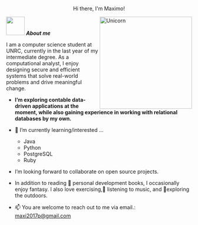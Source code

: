 <p align="center">Hi there, I'm Maximo!</p>

<img align="right" width=250px alt="Unicorn" src="https://media4.giphy.com/media/IpeYSEZshTefe/200.webp?cid=ecf05e47tfwixk6dlj1mr7buhfqcmma36emum4jh4fel3nzy&ep=v1_gifs_search&rid=200.webp&ct=g" />

<img src="https://media4.giphy.com/media/v1.Y2lkPTc5MGI3NjExanlobG5wam8zZnJ3OGp4bXFxdXBjaWJ6aDZuODdxZ29yN3YxYmJuaSZlcD12MV9pbnRlcm5hbF9naWZfYnlfaWQmY3Q9Zw/3EuAsjZDUJefK/giphy.gif" width="50px">&nbsp;***About me***

I am a computer science student at UNRC, currently in the last year of my intermediate degree.
As a computational analyst, I enjoy designing secure and efficient systems that solve real-world problems and drive meaningful change.

* **I’m exploring contable data-driven applications at the moment, while also gaining experience in working with relational databases by my own.**
- 🌱 I’m currently learning/interested ...
  - Java
  - Python
  - PostgreSQL
  - Ruby

- I’m looking forward to collaborate on open source projects.<br>
- In addition to reading 📖 personal development books, I occasionally enjoy fantasy. I also love exercising,🎵 listening to music, and 🌴exploring the outdoors.
- 📫 You are welcome to reach out to me via email.: <a href="maxi2017p@gmail.com">maxi2017p@gmail.com</a>
